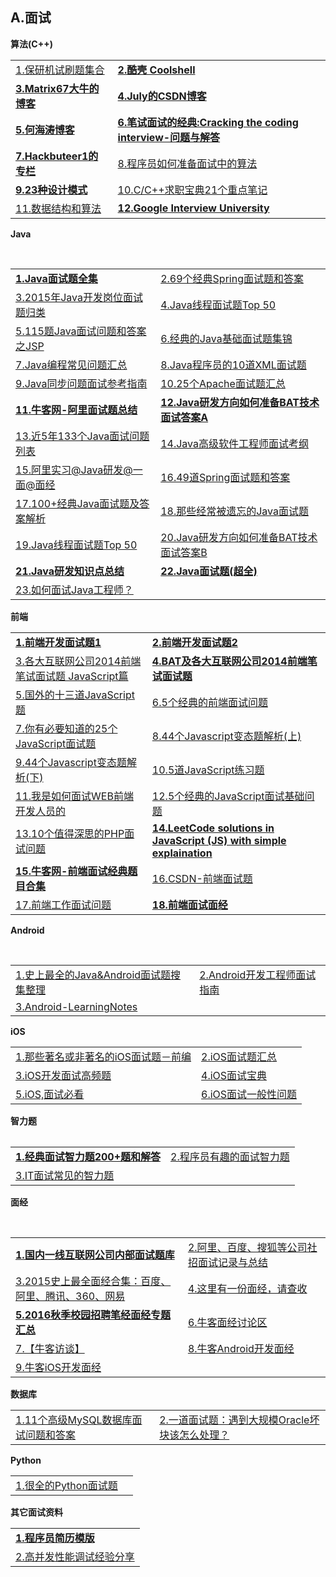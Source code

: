 <h2>A.面试</h2>

<strong>算法(C++)</strong>
<table>
  <tr>
    <td><a href="http://www.guolanzhe.com/?p=582#more-582">1.保研机试刷题集合</a></td>
    <td><a href="http://coolshell.cn/"><strong>2.酷壳&nbsp;Coolshell</strong></a></td>
  </tr>
  <tr>
    <td><a href="http://www.matrix67.com/blog/"><strong>3.Matrix67大牛的博客</strong></a></td>
    <td><a href="http://blog.csdn.net/v_JULY_v"><strong>4.July的CSDN博客</strong></a></td>
  </tr>
  <tr>
    <td><a href="http://zhedahht.blog.163.com/"><strong>5.何海涛博客</strong></a></td>
    <td><a href="http://www.hawstein.com/posts/ctci-solutions-contents.html"><strong>6.笔试面试的经典:Cracking the coding interview-问题与解答</strong></a></td>
  </tr>
  <tr>
    <td><a href="http://blog.csdn.net/hackbuteer1"><strong>7.Hackbuteer1的专栏</strong></a></td>
    <td><a href="http://bbs.jointforce.com/topic/16983">8.程序员如何准备面试中的算法</a></td>
  </tr>
  <tr>
    <td><a href="http://www.2cto.com//special/javamsh/"><strong>9.23种设计模式</strong></a></td>
    <td><a href="http://www.cnblogs.com/lanxuezaipiao/p/4127904.html">10.C/C++求职宝典21个重点笔记</a></td>
  </tr>
  <tr>
    <td><a href="https://github.com/hehe520/Data-structure-and-algorithm">11.数据结构和算法</a></td>
    <td><a href="https://github.com/jwasham/google-interview-university#google-interview-university"><Strong>12.Google Interview University</Strong></a></td>
  </tr>
</table>

<strong>Java</strong>
<table>
  <tr>
    <td><a href="http://blog.csdn.net/jackfrued/article/details/44921941"><strong>1.Java面试题全集</strong></a></td>
    <td><a href="http://developer.51cto.com/art/201605/510561.htm?utm_source=tuicool&amp;utm_medium=referral">2.69个经典Spring面试题和答案</a></td>
  </tr>
  <tr>
    <td><a href="http://www.codeceo.com/article/201-java-interview-qa.html">3.2015年Java开发岗位面试题归类</a></td>
    <td><a href="http://www.importnew.com/12773.html">4.Java线程面试题Top 50</a></td>
  </tr>
  <tr>
    <td><a href="http://www.zicheng.net/article/68.htm">5.115题Java面试问题和答案之JSP</a></td>
    <td><a href="http://www.codeceo.com/article/java-interview-question.html">6.经典的Java基础面试题集锦</a></td>
  </tr>
  <tr>
    <td><a href="http://www.codeceo.com/article/java-programming-tips.html">7.Java编程常见问题汇总</a></td>
    <td><a href="http://www.codeceo.com/article/10-xml-questions-java-programmer.html">8.Java程序员的10道XML面试题</a></td>
  </tr>
  <tr>
    <td><a href="http://www.codeceo.com/article/java-asy-interview.html">9.Java同步问题面试参考指南</a></td>
    <td><a href="http://www.codeceo.com/article/15-apache-interview-question.html">10.25个Apache面试题汇总</a></td>
  </tr>
  <tr>
    <td><a href="http://www.nowcoder.com/discuss/5949"><strong>11.牛客网-阿里面试题总结</strong></a></td>
    <td><a href="http://mp.weixin.qq.com/s?__biz=MzI0NjUxNTY5Nw==&mid=2247483720&idx=1&sn=62049558dd5bc0df04f28cd6555189fc&scene=1&srcid=08202rcrU3JiEoJ0TgIw5lGV#rd"><strong>12.Java研发方向如何准备BAT技术面试答案A</strong></a></td>
  </tr>
  <tr>
    <td><a href="http://www.codeceo.com/article/133-java-interview-5-years.html">13.近5年133个Java面试问题列表</a></td>
    <td><a href="http://www.codeceo.com/article/java-developer-interview-list.html">14.Java高级软件工程师面试考纲</a></td>
  </tr>
  <tr>
    <td><a href="https://my.oschina.net/hosee/blog/652410">15.阿里实习@Java研发@一面@面经</a></td>
    <td><a href="http://bbs.jointforce.com/topic/20501">16.49道Spring面试题和答案</a></td>
  </tr>
  <tr>
    <td><a href="http://www.nowcoder.com/discuss/2917">17.100+经典Java面试题及答案解析</a></td>
    <td><a href="http://www.codeceo.com/article/java-interview-forget.html">18.那些经常被遗忘的Java面试题</a></td>
  </tr>
  <tr>
    <td><a href="http://www.importnew.com/12773.html">19.Java线程面试题Top 50</a></td>
    <td><a href="http://www.nowcoder.com/discuss/6890">20.Java研发方向如何准备BAT技术面试答案B</a></td>
  </tr>
  <tr>
    <td><a href="https://github.com/it-interview/easy-job"><Strong>21.Java研发知识点总结</Strong></a></td>
    <td><a href="http://www.jfox.info/"><Strong>22.Java面试题(超全)</Strong></a></td>
  </tr>
  <tr>
    <td><a href="https://www.zhihu.com/question/19774340/answer/132525239">23.如何面试Java工程师？</a></td>
    <td></td>
  </tr>
</table>

<strong>前端</strong>
<table>
  <tr>
    <td><a href="https://github.com/markyun/My-blog/tree/master/Front-end-Developer-Questions/Questions-and-Answers?utm_source=ourjs.com"><strong>1.前端开发面试题1</strong></a></td>
    <td><a href="https://github.com/hawx1993/Front-end-Interview-questions"><strong>2.前端开发面试题2</strong></a></td>
  </tr>
  <tr>
    <td><a href="http://www.codeceo.com/article/2014-javascript-interview.html">3.各大互联网公司2014前端笔试面试题 JavaScript篇</a></td>
     <td><a href="http://www.cnblogs.com/coco1s/category/831730.html"><strong>4.BAT及各大互联网公司2014前端笔试面试题</strong></a></td>
  </tr>
  <tr>
    <td><a href="http://www.58maisui.com/2016/06/03/a-88/">5.国外的十三道JavaScript题</a></td>
    <td><a href="http://ourjs.com/detail/542152eb91e3afe823000004">6.5个经典的前端面试问题</a></td>
  </tr>
  <tr>
    <td><a href="http://www.open-open.com/lib/view/open1451796617120.html">7.你有必要知道的25个JavaScript面试题</a></td>
    <td><a href="https://segmentfault.com/a/1190000005681454">8.44个Javascript变态题解析(上)</a></td>
  </tr>
  <tr>
    <td><a href="https://segmentfault.com/a/1190000005682214">9.44个Javascript变态题解析(下)</a></td>
    <td><a href="http://www.spotty.com.cn/archives/99/">10.5道JavaScript练习题</a></td>
  </tr>
  <tr>
    <td><a href="http://www.techug.com/interviewing-a-front-end-developer">11.我是如何面试WEB前端开发人员的</a></td>
    <td><a href="http://www.codeceo.com/article/5-javascript-interview-question.html">12.5个经典的JavaScript面试基础问题</a></td>
  </tr>
  <tr>
    <td><a href="http://www.58maisui.com/2016/05/01/article-61/">13.10个值得深思的PHP面试问题</a></td>
     <td><a href="https://github.com/hanzichi/leetcode"><strong>14.LeetCode solutions in JavaScript (JS) with simple explaination</strong></a></td>
  </tr>
  <tr>
    <td><a href="http://www.nowcoder.com/ta/front-end-interview"><strong>15.牛客网-前端面试经典题目合集</strong></a></td>
    <td><a href="http://blog.csdn.net/kongjiea/article/details/46341575">16.CSDN-前端面试题</a></td>
  </tr>
  <tr>
    <td><a href="https://github.com/h5bp/Front-end-Developer-Interview-Questions/tree/master/Translations/Chinese">17.前端工作面试问题</a></td>
    <td><a href="https://github.com/EdgarLovesProgramming/FE-Learning"><Strong>18.前端面试面经</Strong></a></td>
  </tr>
</table>

<strong>Android</strong>
<table>
  <tr>
    <td><a href="http://blog.csdn.net/wdong_love_cl/article/details/52084720">1.史上最全的Java&amp;Android面试题搜集整理</a></td>
    <td><a href="http://www.diycode.cc/wiki/androidinterview">2.Android开发工程师面试指南</a></td>
  </tr>
  <tr>
    <td><a href="https://github.com/GeniusVJR/LearningNotes">3.Android-LearningNotes</a></td>
  </tr>
</table>

<strong>iOS</strong>
<table>
  <tr>
    <td><a href="http://www.jianshu.com/p/8f16613861fa">1.那些著名或非著名的iOS面试题－前编</a></td>
    <td><a href="http://www.cocoachina.com/programmer/20151019/13746.html">2.iOS面试题汇总</a></td>
  </tr>
  <tr>
    <td><a href="http://www.58maisui.com/2016/05/04/article-98/">3.iOS开发面试高频题</a></td>
    <td><a href="http://www.henishuo.com/ios-interview-entrance/">4.iOS面试宝典</a></td>
  </tr>
  <tr>
    <td><a href="http://www.jianshu.com/p/5d2163640e26">5.iOS,面试必看</a></td>
    <td><a href="http://www.cocoachina.com/programmer/20160113/14976.html">6.iOS面试一般性问题</a></td>
  </tr>
<table>

<strong>智力题</strong>
<table>
  <tr>
     <td><a href="http://blog.csdn.net/hilyoo/article/details/4445858"><strong>1.经典面试智力题200+题和解答</strong></a></td>
     <td><a href="http://blog.csdn.net/hackbuteer1/article/details/6726419">2.程序员有趣的面试智力题</a></td>
  </tr>
  <tr>
     <td><a href="http://www.iteye.com/topic/1138208">3.IT面试常见的智力题</a></td>
     <td></td>
  </tr>
</table>

<strong>面经</strong>
<table>
    <tr>
      <td><a href="https://github.com/JackyAndroid/AndroidInterview-Q-A/blob/master/README-CN.md"><strong>1.国内一线互联网公司内部面试题库</strong></a></td>
      <td><a href="http://www.cnblogs.com/binyue/p/4015884.html">2.阿里、百度、搜狐等公司社招面试记录与总结</a></td>
    </tr>
    <tr>
       <td><a href="http://www.nowcoder.com/discuss/311?type=&amp;order=0&amp;pos=3&amp;page=?from=lt#userconsent#">3.2015史上最全面经合集：百度、阿里、腾讯、360、网易</a></td>
       <td><a href="http://blog.jobbole.com/103105/">4.这里有一份面经，请查收</a></td>
    </tr>
    <tr>
       <td><a href="http://www.nowcoder.com/discuss/12805?type=0&order=0&pos=6&page=1"><strong>5.2016秋季校园招聘笔经面经专题汇总</strong></a></td>
       <td><a href="https://www.nowcoder.com/discuss?type=2&order=0">6.牛客面经讨论区</a></td>
    </tr>
    <tr>
       <td><a href="http://www.nowcoder.com/discuss/15760?type=0&order=0&pos=2&page=2">7.【牛客访谈】</a></td>
       <td><a href="http://www.nowcoder.com/discuss/3244?type=0&order=0&pos=9&page=2">8.牛客Android开发面经</a></td>
    </tr>
    <tr>
       <td><a href="http://www.nowcoder.com/discuss/4484?type=0&order=0&pos=13&page=1">9.牛客iOS开发面经</a></td>
       <td></td>
    </tr>
</table>

<strong>数据库</strong>
<table>
  <tr>
    <td><a href="http://www.codeceo.com/article/11-mysql-interview-question.html">1.11个高级MySQL数据库面试问题和答案</a></td>
    <td><a href="http://www.58maisui.com/2016/05/22/a-4/">2.一道面试题：遇到大规模Oracle坏块该怎么处理？</a></td>
  </tr>
</table>

<strong>Python</strong>
<table>
  <tr>
    <td><a href="http://bbs.jointforce.com/topic/17240?f=jf_tg_zsjk">1.很全的Python面试题</a></td>
    <td></td>
  </tr>
</table>

<strong>其它面试资料</strong>
<table>
  <tr>
    <td><a href="https://github.com/geekcompany/ResumeSample"><strong>1.程序员简历模版</strong></a></td>
  </tr>
  <tr>
    <td><a href="https://zhuanlan.zhihu.com/p/21348220">2.高并发性能调试经验分享</a></td>
  </tr>
</table>
